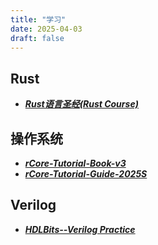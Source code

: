 ```yaml
---
title: "学习"
date: 2025-04-03
draft: false
---
```


## Rust

- ***[Rust语言圣经(Rust Course)](https://course.rs/about-book.html)***



## 操作系统

- ***[rCore-Tutorial-Book-v3](https://rcore-os.cn/rCore-Tutorial-Book-v3/index.html)***
- ***[rCore-Tutorial-Guide-2025S](https://learningos.cn/rCore-Tutorial-Guide-2025S/0setup-devel-env.html)***



## Verilog
- ***[HDLBits--Verilog Practice](https://hdlbits.01xz.net/wiki/Main_Page)***


